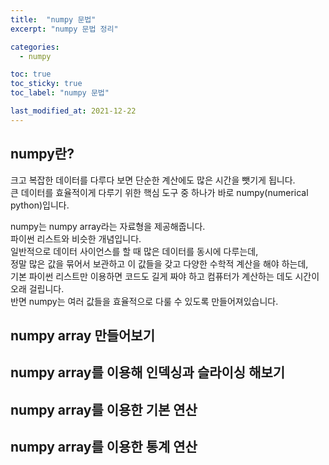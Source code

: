 ```yaml
---
title:  "numpy 문법"
excerpt: "numpy 문법 정리"

categories:
  - numpy

toc: true
toc_sticky: true
toc_label: "numpy 문법"

last_modified_at: 2021-12-22
---
```


## numpy란?

크고 복잡한 데이터를 다루다 보면 단순한 계산에도 많은 시간을 뺏기게 됩니다.<br>
큰 데이터를 효율적이게 다루기 위한 핵심 도구 중 하나가 바로 numpy(numerical python)입니다.

numpy는 numpy array라는 자료형을 제공해줍니다.<br>
파이썬 리스트와 비슷한 개념입니다.<br>
일반적으로 데이터 사이언스를 할 때 많은 데이터를 동시에 다루는데,<br>
정말 많은 값을 묶어서 보관하고 이 값들을 갖고 다양한 수학적 계산을 해야 하는데,<br>
기본 파이썬 리스트만 이용하면 코드도 길게 짜야 하고 컴퓨터가 계산하는 데도 시간이 오래 걸립니다.<br>
반면 numpy는 여러 값들을 효율적으로 다룰 수 있도록 만들어져있습니다.

## numpy array 만들어보기

<script src="https://gist.github.com/Geniemo/93be70cf0c5b3ac741ddfcac63913581.js"></script>

## numpy array를 이용해 인덱싱과 슬라이싱 해보기

<script src="https://gist.github.com/Geniemo/89e51d819b32baca0f0ccb4e6efc9b84.js"></script>

## numpy array를 이용한 기본 연산

<script src="https://gist.github.com/Geniemo/60b73331a5a89205beb8dea923e8e817.js"></script>

## numpy array를 이용한 통계 연산

<script src="https://gist.github.com/Geniemo/d647482e07dddee9f20325ddaaafaa99.js"></script>